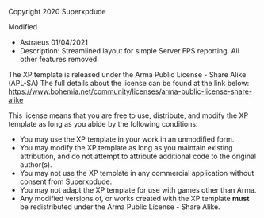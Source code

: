 Copyright 2020 Superxpdude

 Modified
 - Astraeus 01/04/2021
 - Description: Streamlined layout for simple Server FPS reporting. All other features removed.

The XP template is released under the Arma Public License - Share Alike (APL-SA)
The full details about the license can be found at the link below:
https://www.bohemia.net/community/licenses/arma-public-license-share-alike

This license means that you are free to use, distribute, and modify the XP template as long as you abide by the following conditions:
 - You may use the XP template in your work in an unmodified form.
 - You may modify the XP template as long as you maintain existing attribution, and do not attempt to attribute additional code to the original author(s).
 - You may not use the XP template in any commercial application without consent from Superxpdude.
 - You may not adapt the XP template for use with games other than Arma.
 - Any modified versions of, or works created with the XP template **must** be redistributed under the Arma Public License - Share Alike.
 
